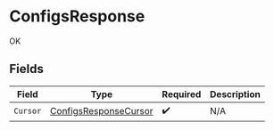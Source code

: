 # ConfigsResponse

OK


## Fields

| Field                                                                 | Type                                                                  | Required                                                              | Description                                                           |
| --------------------------------------------------------------------- | --------------------------------------------------------------------- | --------------------------------------------------------------------- | --------------------------------------------------------------------- |
| `Cursor`                                                              | [ConfigsResponseCursor](../../models/shared/configsresponsecursor.md) | :heavy_check_mark:                                                    | N/A                                                                   |